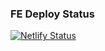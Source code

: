 ### FE Deploy Status
[![Netlify Status](https://api.netlify.com/api/v1/badges/2534c851-8b84-41dc-b6fd-808e756f599f/deploy-status)](https://dsaid-fe.kenif.xyz/)
